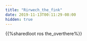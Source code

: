 ```yaml
---
title: "Rirwech_the_fink"
date: 2019-11-13T00:11:29-08:00
hidden: true
---
```


{{%sharedloot ros the_overthere%}}
